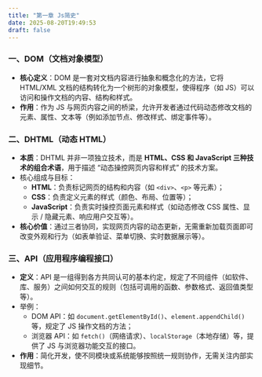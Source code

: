 ```yaml
---
title: "第一章 Js简史"
date: 2025-08-20T19:49:53
draft: false
---
```


###  一、DOM（文档对象模型）

- **核心定义**：DOM 是一套对文档内容进行抽象和概念化的方法，它将 HTML/XML 文档的结构转化为一个树形的对象模型，使得程序（如 JS）可以访问和操作文档的内容、结构和样式。
- **作用**：作为 JS 与网页内容之间的桥梁，允许开发者通过代码动态修改文档的元素、属性、文本等（例如添加节点、修改样式、绑定事件等）。

### 二、DHTML（动态 HTML）

- **本质**：DHTML 并非一项独立技术，而是 **HTML、CSS 和 JavaScript 三种技术的组合术语**，用于描述 “动态操控网页内容和样式” 的技术方案。
- 核心组成与目标：
  - **HTML**：负责标记网页的结构和内容（如 `<div>`、`<p>` 等元素）；
  - **CSS**：负责定义元素的样式（颜色、布局、位置等）；
  - **JavaScript**：负责实时操控页面元素和样式（如动态修改 CSS 属性、显示 / 隐藏元素、响应用户交互等）。
- **核心价值**：通过三者协同，实现网页内容的动态更新，无需重新加载页面即可改变外观和行为（如表单验证、菜单切换、实时数据展示等）。

### 三、API（应用程序编程接口）

- **定义**：API 是一组得到各方共同认可的基本约定，规定了不同组件（如软件、库、服务）之间如何交互的规则（包括可调用的函数、参数格式、返回值类型等）。
- 举例：
  - DOM API：如 `document.getElementById()`、`element.appendChild()` 等，规定了 JS 操作文档的方法；
  - 浏览器 API：如 `fetch()`（网络请求）、`localStorage`（本地存储）等，提供了 JS 与浏览器功能交互的接口。
- **作用**：简化开发，使不同模块或系统能够按照统一规则协作，无需关注内部实现细节。
